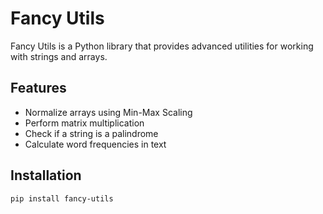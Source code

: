 # Fancy Utils

Fancy Utils is a Python library that provides advanced utilities for working with strings and arrays.

## Features
- Normalize arrays using Min-Max Scaling
- Perform matrix multiplication
- Check if a string is a palindrome
- Calculate word frequencies in text

## Installation
```bash
pip install fancy-utils
